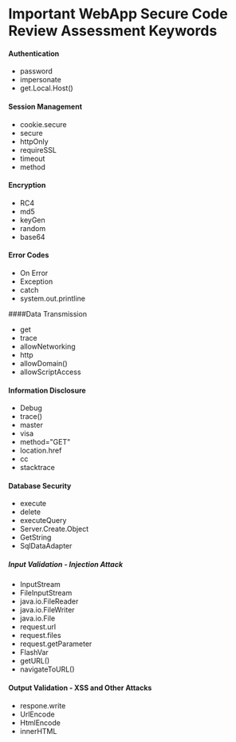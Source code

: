 # Important WebApp Secure Code Review Assessment Keywords
#### Authentication
- password
- impersonate
- get.Local.Host()

#### Session Management
  - cookie.secure
  - secure
  - httpOnly
  - requireSSL
  - timeout
  - method
  
#### Encryption
  - RC4
  - md5
  - keyGen
  - random
  - base64

#### Error Codes
  - On Error
  - Exception
  - catch
  - system.out.printline

####Data Transmission
  - get
  - trace
  - allowNetworking 
  - http
  - allowDomain()
  - allowScriptAccess 

#### Information Disclosure
  - Debug
  - trace()
  - master
  - visa
  - method="GET"
  - location.href
  - cc
  - stacktrace

#### Database Security
  - execute
  - delete
  - executeQuery
  - Server.Create.Object
  - GetString
  - SqlDataAdapter

##### Input Validation - Injection Attack
  - InputStream
  - FileInputStream 
  - java.io.FileReader 
  - java.io.FileWriter 
  - java.io.File 
  - request.url 
  - request.files 
  - request.getParameter 
  - FlashVar
  - getURL()
  - navigateToURL()

#### Output Validation - XSS and Other Attacks
  - respone.write
  - UrlEncode
  - HtmlEncode 
  - innerHTML
